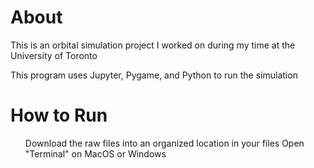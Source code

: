 <h1>About</h1>
<p>
  This is an orbital simulation project I worked on during my time at the University of Toronto

This program uses Jupyter, Pygame, and Python to run the simulation
</p>


<h1>How to Run</h1>

<ol>
  <list>Download the raw files into an organized location in your files</list>
  <list>Open "Terminal" on MacOS or Windows</list>
  <list></list>
</ol>
